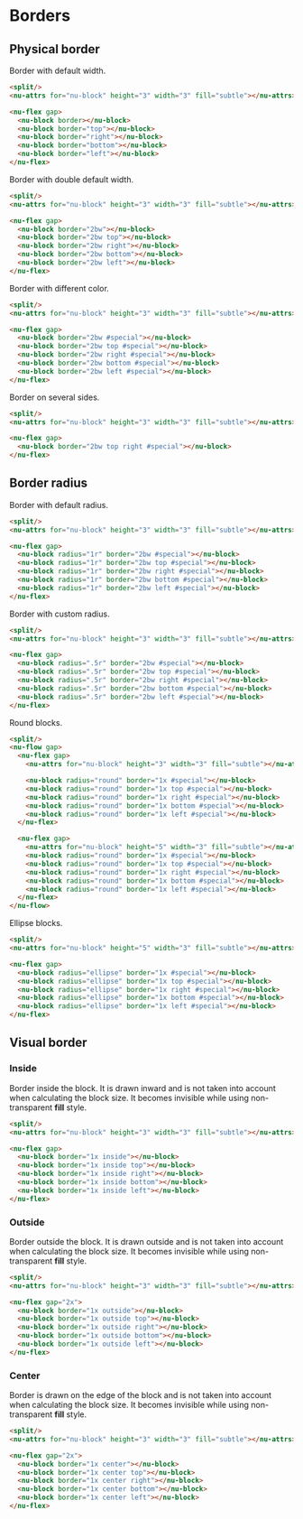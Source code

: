 # Borders

## Physical border

Border with default width.

```html
<split/>
<nu-attrs for="nu-block" height="3" width="3" fill="subtle"></nu-attrs>

<nu-flex gap>
  <nu-block border></nu-block>
  <nu-block border="top"></nu-block>
  <nu-block border="right"></nu-block>
  <nu-block border="bottom"></nu-block>
  <nu-block border="left"></nu-block>
</nu-flex>
```

Border with double default width.

```html
<split/>
<nu-attrs for="nu-block" height="3" width="3" fill="subtle"></nu-attrs>

<nu-flex gap>
  <nu-block border="2bw"></nu-block>
  <nu-block border="2bw top"></nu-block>
  <nu-block border="2bw right"></nu-block>
  <nu-block border="2bw bottom"></nu-block>
  <nu-block border="2bw left"></nu-block>
</nu-flex>
```

Border with different color.

```html
<split/>
<nu-attrs for="nu-block" height="3" width="3" fill="subtle"></nu-attrs>

<nu-flex gap>
  <nu-block border="2bw #special"></nu-block>
  <nu-block border="2bw top #special"></nu-block>
  <nu-block border="2bw right #special"></nu-block>
  <nu-block border="2bw bottom #special"></nu-block>
  <nu-block border="2bw left #special"></nu-block>
</nu-flex>
```

Border on several sides.

```html
<split/>
<nu-attrs for="nu-block" height="3" width="3" fill="subtle"></nu-attrs>

<nu-flex gap>
  <nu-block border="2bw top right #special"></nu-block>
</nu-flex>
```

## Border radius

Border with default radius.

```html
<split/>
<nu-attrs for="nu-block" height="3" width="3" fill="subtle"></nu-attrs>

<nu-flex gap>
  <nu-block radius="1r" border="2bw #special"></nu-block>
  <nu-block radius="1r" border="2bw top #special"></nu-block>
  <nu-block radius="1r" border="2bw right #special"></nu-block>
  <nu-block radius="1r" border="2bw bottom #special"></nu-block>
  <nu-block radius="1r" border="2bw left #special"></nu-block>
</nu-flex>
```

Border with custom radius.

```html
<split/>
<nu-attrs for="nu-block" height="3" width="3" fill="subtle"></nu-attrs>

<nu-flex gap>
  <nu-block radius=".5r" border="2bw #special"></nu-block>
  <nu-block radius=".5r" border="2bw top #special"></nu-block>
  <nu-block radius=".5r" border="2bw right #special"></nu-block>
  <nu-block radius=".5r" border="2bw bottom #special"></nu-block>
  <nu-block radius=".5r" border="2bw left #special"></nu-block>
</nu-flex>
```

Round blocks.

```html
<split/>
<nu-flow gap>
  <nu-flex gap>
    <nu-attrs for="nu-block" height="3" width="3" fill="subtle"></nu-attrs>

    <nu-block radius="round" border="1x #special"></nu-block>
    <nu-block radius="round" border="1x top #special"></nu-block>
    <nu-block radius="round" border="1x right #special"></nu-block>
    <nu-block radius="round" border="1x bottom #special"></nu-block>
    <nu-block radius="round" border="1x left #special"></nu-block>
  </nu-flex>

  <nu-flex gap>
    <nu-attrs for="nu-block" height="5" width="3" fill="subtle"></nu-attrs>
    <nu-block radius="round" border="1x #special"></nu-block>
    <nu-block radius="round" border="1x top #special"></nu-block>
    <nu-block radius="round" border="1x right #special"></nu-block>
    <nu-block radius="round" border="1x bottom #special"></nu-block>
    <nu-block radius="round" border="1x left #special"></nu-block>
  </nu-flex>
</nu-flow>
```

Ellipse blocks.

```html
<split/>
<nu-attrs for="nu-block" height="5" width="3" fill="subtle"></nu-attrs>

<nu-flex gap>
  <nu-block radius="ellipse" border="1x #special"></nu-block>
  <nu-block radius="ellipse" border="1x top #special"></nu-block>
  <nu-block radius="ellipse" border="1x right #special"></nu-block>
  <nu-block radius="ellipse" border="1x bottom #special"></nu-block>
  <nu-block radius="ellipse" border="1x left #special"></nu-block>
</nu-flex>
```

## Visual border

### Inside

Border inside the block. It is drawn inward and is not taken into account when calculating the block size. It becomes invisible while using non-transparent **fill** style.

```html
<split/>
<nu-attrs for="nu-block" height="3" width="3" fill="subtle"></nu-attrs>

<nu-flex gap>
  <nu-block border="1x inside"></nu-block>
  <nu-block border="1x inside top"></nu-block>
  <nu-block border="1x inside right"></nu-block>
  <nu-block border="1x inside bottom"></nu-block>
  <nu-block border="1x inside left"></nu-block>
</nu-flex>
```

### Outside

Border outside the block. It is drawn outside and is not taken into account when calculating the block size. It becomes invisible while using non-transparent **fill** style.

```html
<split/>
<nu-attrs for="nu-block" height="3" width="3" fill="subtle"></nu-attrs>

<nu-flex gap="2x">
  <nu-block border="1x outside"></nu-block>
  <nu-block border="1x outside top"></nu-block>
  <nu-block border="1x outside right"></nu-block>
  <nu-block border="1x outside bottom"></nu-block>
  <nu-block border="1x outside left"></nu-block>
</nu-flex>
```

### Center

Border is drawn on the edge of the block and is not taken into account when calculating the block size. It becomes invisible while using non-transparent **fill** style.

```html
<split/>
<nu-attrs for="nu-block" height="3" width="3" fill="subtle"></nu-attrs>

<nu-flex gap="2x">
  <nu-block border="1x center"></nu-block>
  <nu-block border="1x center top"></nu-block>
  <nu-block border="1x center right"></nu-block>
  <nu-block border="1x center bottom"></nu-block>
  <nu-block border="1x center left"></nu-block>
</nu-flex>
```
